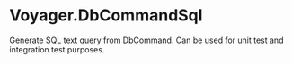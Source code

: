 # Voyager.DbCommandSql
 Generate SQL text query from DbCommand. Can be used for unit test and integration test purposes.
